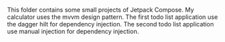 This folder contains some small projects of Jetpack Compose.
My calculator uses the mvvm design pattern.
The first todo list application use the dagger hilt for dependency injection.
The second todo list application use manual injection for dependency injection.
